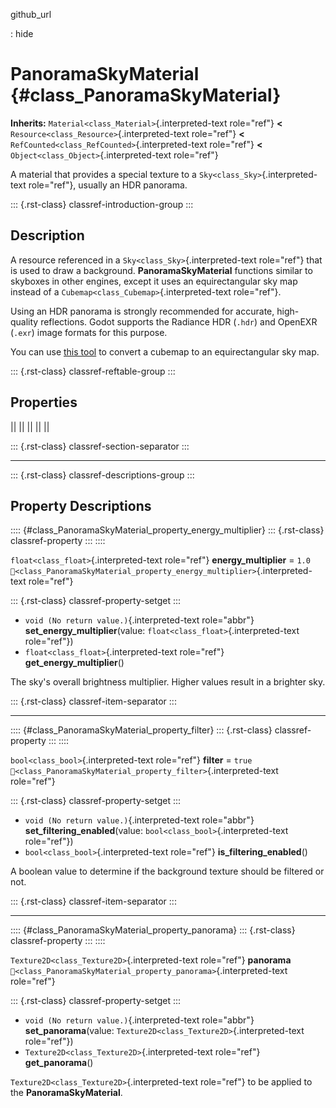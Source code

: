 github_url

:   hide

# PanoramaSkyMaterial {#class_PanoramaSkyMaterial}

**Inherits:** `Material<class_Material>`{.interpreted-text role="ref"}
**\<** `Resource<class_Resource>`{.interpreted-text role="ref"} **\<**
`RefCounted<class_RefCounted>`{.interpreted-text role="ref"} **\<**
`Object<class_Object>`{.interpreted-text role="ref"}

A material that provides a special texture to a
`Sky<class_Sky>`{.interpreted-text role="ref"}, usually an HDR panorama.

::: {.rst-class}
classref-introduction-group
:::

## Description

A resource referenced in a `Sky<class_Sky>`{.interpreted-text
role="ref"} that is used to draw a background. **PanoramaSkyMaterial**
functions similar to skyboxes in other engines, except it uses an
equirectangular sky map instead of a
`Cubemap<class_Cubemap>`{.interpreted-text role="ref"}.

Using an HDR panorama is strongly recommended for accurate, high-quality
reflections. Godot supports the Radiance HDR (`.hdr`) and OpenEXR
(`.exr`) image formats for this purpose.

You can use [this
tool](https://danilw.github.io/GLSL-howto/cubemap_to_panorama_js/cubemap_to_panorama.html)
to convert a cubemap to an equirectangular sky map.

::: {.rst-class}
classref-reftable-group
:::

## Properties

||
||
||
||
||

::: {.rst-class}
classref-section-separator
:::

------------------------------------------------------------------------

::: {.rst-class}
classref-descriptions-group
:::

## Property Descriptions

:::: {#class_PanoramaSkyMaterial_property_energy_multiplier}
::: {.rst-class}
classref-property
:::
::::

`float<class_float>`{.interpreted-text role="ref"} **energy_multiplier**
= `1.0`
`🔗<class_PanoramaSkyMaterial_property_energy_multiplier>`{.interpreted-text
role="ref"}

::: {.rst-class}
classref-property-setget
:::

- `void (No return value.)`{.interpreted-text role="abbr"}
  **set_energy_multiplier**(value:
  `float<class_float>`{.interpreted-text role="ref"})
- `float<class_float>`{.interpreted-text role="ref"}
  **get_energy_multiplier**()

The sky\'s overall brightness multiplier. Higher values result in a
brighter sky.

::: {.rst-class}
classref-item-separator
:::

------------------------------------------------------------------------

:::: {#class_PanoramaSkyMaterial_property_filter}
::: {.rst-class}
classref-property
:::
::::

`bool<class_bool>`{.interpreted-text role="ref"} **filter** = `true`
`🔗<class_PanoramaSkyMaterial_property_filter>`{.interpreted-text
role="ref"}

::: {.rst-class}
classref-property-setget
:::

- `void (No return value.)`{.interpreted-text role="abbr"}
  **set_filtering_enabled**(value: `bool<class_bool>`{.interpreted-text
  role="ref"})
- `bool<class_bool>`{.interpreted-text role="ref"}
  **is_filtering_enabled**()

A boolean value to determine if the background texture should be
filtered or not.

::: {.rst-class}
classref-item-separator
:::

------------------------------------------------------------------------

:::: {#class_PanoramaSkyMaterial_property_panorama}
::: {.rst-class}
classref-property
:::
::::

`Texture2D<class_Texture2D>`{.interpreted-text role="ref"} **panorama**
`🔗<class_PanoramaSkyMaterial_property_panorama>`{.interpreted-text
role="ref"}

::: {.rst-class}
classref-property-setget
:::

- `void (No return value.)`{.interpreted-text role="abbr"}
  **set_panorama**(value: `Texture2D<class_Texture2D>`{.interpreted-text
  role="ref"})
- `Texture2D<class_Texture2D>`{.interpreted-text role="ref"}
  **get_panorama**()

`Texture2D<class_Texture2D>`{.interpreted-text role="ref"} to be applied
to the **PanoramaSkyMaterial**.
